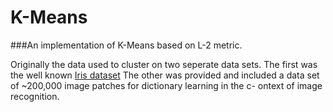 # K-Means
###An implementation of K-Means based on L-2 metric.

Originally the data used to cluster on two seperate data sets. The first was the well known [Iris dataset](https://archive.ics.uci.edu/ml/datasets/Iris)
The other was provided and included a data set of ~200,000 image patches for dictionary learning in the c-
ontext of image recognition. 
